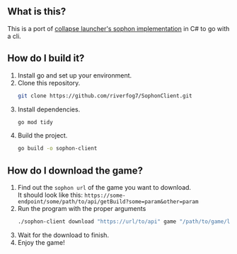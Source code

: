 ## What is this?
This is a port of [collapse launcher's sophon implementation](https://github.com/CollapseLauncher/Hi3Helper.Sophon) in C# to go with a cli.

## How do I build it?
1. Install go and set up your environment.
2. Clone this repository.
   ```bash
   git clone https://github.com/riverfog7/SophonClient.git
   ```
3. Install dependencies.
   ```bash
   go mod tidy
   ```
4. Build the project.
   ```bash
   go build -o sophon-client
    ```
   

## How do I download the game?
1. Find out the `sophon url` of the game you want to download.  
It should look like this: `https://some-endpoint/some/path/to/api/getBuild?some=param&other=param`
2. Run the program with the proper arguments
   ```bash
   ./sophon-client download "https://url/to/api" game "/path/to/game/location"
   ```
3. Wait for the download to finish.
4. Enjoy the game!
